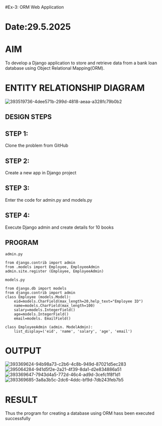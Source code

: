 #Ex-3: ORM Web Application

# Date:29.5.2025

# AIM

To develop a Django application to store and retrieve data from a bank loan database using Object Relational Mapping(ORM).


# ENTITY RELATIONSHIP DIAGRAM
![393519736-4dee571b-299d-4818-aeaa-a328fc79b0b2](https://github.com/user-attachments/assets/e5ce29fc-dd69-4397-8bc1-a376b4daaee2)


## DESIGN STEPS
## STEP 1:
Clone the problem from GitHub

## STEP 2:
Create a new app in Django project

## STEP 3:
Enter the code for admin.py and models.py

## STEP 4:
Execute Django admin and create details for 10 books

## PROGRAM
~~~
admin.py

from django.contrib import admin 
from .models import Employee, EmployeeAdmin 
admin.site.register (Employee, EmployeeAdmin)

models.py

from django.db import models 
from django.contrib import admin
class Employee (models.Model):
    eid=models.CharField(max_length=20,help_text="Employee ID")         
    name=models.CharField(max_length=100)
    salary=models.IntegerField()
    age=models.IntegerField()
    email=models. EmailField()

class EmployeeAdmin (admin. ModelAdmin):
    list_display=('eid', 'name', 'salary', 'age', 'email')
~~~
# OUTPUT
![393369624-94b98a73-c2b6-4c8b-949d-87021d5ec283](https://github.com/user-attachments/assets/932c5a2d-e7e5-4aab-a66e-94968e8c96b5)
![395064284-941d5f2e-2a21-4f39-8da1-d2e834886a51](https://github.com/user-attachments/assets/52dc0334-66d2-493d-bb69-58b2970b3dd8)
![393369647-7943d4a5-772d-46c4-ad9d-3cefc1f8f1d1](https://github.com/user-attachments/assets/844ff41d-3c01-49b1-a093-9e6828669000)
![393369685-3a8a3b5c-2dc6-4ddc-bf9d-7db243feb7b5](https://github.com/user-attachments/assets/b5bae0d1-1036-477e-af9c-ef3756f00ab6)


# RESULT
Thus the program for creating a database using ORM hass been executed successfully
